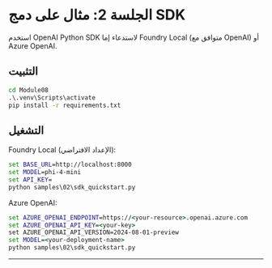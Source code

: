 <!--
CO_OP_TRANSLATOR_METADATA:
{
  "original_hash": "bf711f77cca7c5500e22ff5c032016f1",
  "translation_date": "2025-09-22T14:26:29+00:00",
  "source_file": "Module08/samples/02/README.md",
  "language_code": "ar"
}
-->
# الجلسة 2: مثال على دمج SDK

استخدم OpenAI Python SDK لاستدعاء إما Foundry Local (متوافق مع OpenAI) أو Azure OpenAI.

## التثبيت
```cmd
cd Module08
.\.venv\Scripts\activate
pip install -r requirements.txt
```

## التشغيل
Foundry Local (الإعداد الافتراضي):
```cmd
set BASE_URL=http://localhost:8000
set MODEL=phi-4-mini
set API_KEY=
python samples\02\sdk_quickstart.py
```

Azure OpenAI:
```cmd
set AZURE_OPENAI_ENDPOINT=https://<your-resource>.openai.azure.com
set AZURE_OPENAI_API_KEY=<your-key>
set AZURE_OPENAI_API_VERSION=2024-08-01-preview
set MODEL=<your-deployment-name>
python samples\02\sdk_quickstart.py
```

---


